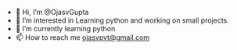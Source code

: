 - 👋 Hi, I’m @OjasvGupta
- 👀 I’m interested in Learning python and working on small projects.
- 🌱 I’m currently learning python
- 📫 How to reach me ojasvpvt@gmail.com
<!---
OjasvGupta/OjasvGupta is a ✨ special ✨ repository because its `README.md` (this file) appears on your GitHub profile.
You can click the Preview link to take a look at your changes.
--->
